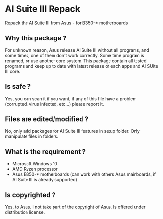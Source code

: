 # AI Suite III Repack
Repack the AI Suite III from Asus - for B350-* motherboards
 
## Why this package ?
For unknown reason, Asus release AI Suite III without all programs, and some times, one of them don't work correctly. Some time program is renamed, or use another core system. This package contain all tested programs and keep up to date with latest release of each apps and AI SUite III core.

## Is safe ?
Yes, you can scan it if you want, if any of this file have a problem (corrupted, virus infected, etc...) please report it.

## Files are edited/modified ?
No, only add packages for AI Suite III features in setup folder. Only manipulate files in folders.

## What is the requirement ?
* Microsoft Windows 10
* AMD Ryzen processor
* Asus B350-* motherboards (can work with others Asus mainboards, if AI Suite III is already supported)

## Is copyrighted ?
Yes, to Asus. I not take part of the copyright of Asus. Is offered under distribution license.
